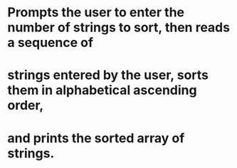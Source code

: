 # Prompts the user to enter the number of strings to sort, then reads a sequence of

# strings entered by the user, sorts them in alphabetical ascending order,

# and prints the sorted array of strings.
